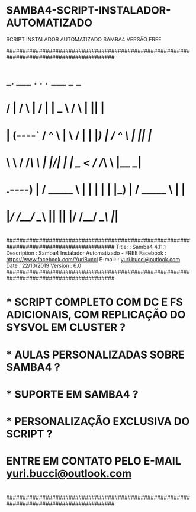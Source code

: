 # SAMBA4-SCRIPT-INSTALADOR-AUTOMATIZADO
SCRIPT INSTALADOR AUTOMATIZADO SAMBA4 VERSÃO FREE


#########################################################################################
#            _______.     ___      .___  ___. .______        ___     _  _               #
#           /       |    /   \     |   \/   | |   _  \      /   \   | || |              #
#          |   (----`   /  ^  \    |  \  /  | |  |_)  |    /  ^  \  | || |_             #
#           \   \      /  /_\  \   |  |\/|  | |   _  <    /  /_\  \ |__   _|            #
#       .----)   |    /  _____  \  |  |  |  | |  |_)  |  /  _____  \   | |              #
#       |_______/    /__/     \__\ |__|  |__| |______/  /__/     \__\  |_|              #
#                                                                                       #
#########################################################################################
Title:                 : Samba4 4.11.1
Description            : Samba4 Instalador Automatizado - FREE
Facebook               : https://www.facebook.com/YuriBucci
E-mail:                : yuri.bucci@outlook.com
Date                   : 22/10/2019
Version                : 6.0
#########################################################################################
#                                                                                       #
#     * SCRIPT COMPLETO COM DC E FS ADICIONAIS, COM REPLICAÇÃO DO SYSVOL EM CLUSTER ?   #
#     * AULAS PERSONALIZADAS SOBRE SAMBA4 ?                                             #
#     * SUPORTE EM SAMBA4 ?                                                             #
#     * PERSONALIZAÇÃO EXCLUSIVA DO SCRIPT ?                                            #
#                                                                                       #
#                ENTRE EM CONTATO PELO E-MAIL yuri.bucci@outlook.com                    #
#                                                                                       #
#########################################################################################



